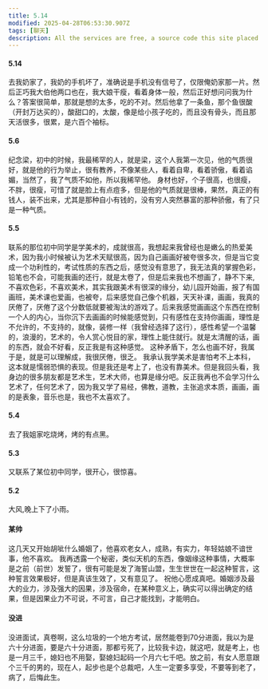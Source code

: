```yaml
---
title: 5.14
modified: 2025-04-28T06:53:30.907Z
tags: [聊天]
description: All the services are free, a source code this site placed on github repository and intergration with netlify service, another service that you can use is github page for hosting your own static site.
---
```

#### 5.14
去我奶家了，我奶的手机坏了，准确说是手机没有信号了，仅限俺奶家那一片。然后正巧我大伯他两口也在，我大娘干瘦，看着身体一般，然后正好想问问我为什么？答案很简单，那就是想的太多，吃的不对。然后他拿了一条鱼，那个鱼很酸（开封万达买的），酸甜口的，太酸，像是给小孩子吃的，而且没有骨头，而且那天活很多，很累，是六百个袖标。
#### 5.6
纪念梁，初中的时候，我最稀罕的人，就是梁，这个人我第一次见，他的气质很好，就是他的行为举止，很有教养，不像某些人，看着自卑，看着骄傲，看着谄媚，当然了，我了气质不如他，所以我稀罕他。
身材也好，个子很高，也很瘦，不胖，很瘦，可惜了就是脸上有点痘多，但是他的气质就是很棒，果然，真正的有钱人，装不出来，尤其是那种自小有钱的，没有穷人突然暴富的那种骄傲，有了只是一种气质。
#### 5.5
联系的那位初中同学是学美术的，成就很高，我想起来我曾经也是嫩么的热爱美术，因为我小时候被认为艺术天赋很高，因为自己画画好被夸很多次，但是当它变成一个功利性的，考试性质的东西之后，感觉没有意思了，我无法真的掌握色彩，铅笔也不会，可能我画的还行，就是太卷了，但是后来我也不想画了，静不下来,不喜欢色彩，不喜欢美术，其实我跟美术有很深的缘分，幼儿园开始画，报了有国画班，美术课也爱画，也被夸，后来感觉自己像个机器，天天补课，画画，我真的厌倦了，厌倦了这个分数低就要被淘汰的游戏了。后来我感觉画画这个东西在控制一个人的内心，当你沉下去画画的时候能感觉到，只有感性在支持你画画，理性是不允许的，不支持的，就像，装修一样（我曾经选择了这行），感性希望一个温馨的，浪漫的，艺术的，令人赏心悦目的家，理性上能住就行。就是太清醒的话，画的东西，就会不好看，反正我是有这种感觉。
这种矛盾下，怎么也画不好，我属于是，就是可以理解成，我很厌倦，很乏。
我承认我学美术是害怕考不上本科，这本就是懦弱恐惧的表现。但是我还是考上了，也没有靠美术。但是我回头看，我身边的很多朋友都是艺术生，艺术大师，也算是缘分吧。反正我再也不会学习什么艺术了，任何艺术了，因为我又学了易经，佛教，道教，主张追求本质，画画，画的是表象，音乐也是，我也不太喜欢了。
#### 5.4
去了我姐家吃烧烤，烤的有点黑。
#### 5.3
又联系了某位初中同学，很开心，很惊喜。
#### 5.2
大风,晚上下了小雨。
#### 某帅
这几天又开始胡呲什么婚姻了，他喜欢老女人，成熟，有实力，年轻姑娘不谙世事，他不喜欢。
我再透露一个秘密，类似天机的东西，像姻缘这种事情，大概率是之前（前世）发誓了，很有可能是发了海誓山盟，生生世世在一起这种誓言，这种誓言效果极好，但是真该生效了，又有意见了。
祝他心愿成真吧。婚姻涉及最大的业力，涉及强大的因果，涉及宿命，在某种意义上，确实可以得出确定的结果，但是因果业力不可说，不可言，自己才能找到，才能明白。
#### 没进
没进面试，真卷啊，这么垃圾的一个地方考试，居然能卷到70分进面，我以为是六十分进面，要是六十分进面，那都亏死了，比较我卡边，就这吧，就是考上，也是一月三千，媳妇也不用娶，娶媳妇起码一个月六七千吧。放之前，有女人愿意跟个三千的男的，现在人，起步也是个总裁吧，人生一定要多享受，不要等到老了，病了，后悔此生。
